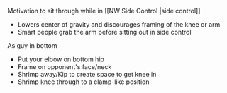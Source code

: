 Motivation to sit through while in [[NW Side Control |side control]]
- Lowers center of gravity and discourages framing of the knee or arm
- Smart people grab the arm before sitting out in side control

As guy in bottom
- Put your elbow on bottom hip
- Frame on opponent's face/neck
- Shrimp away/Kip to create space to get knee in
- Shrimp knee through to a clamp-like position